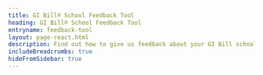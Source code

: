 ```yaml
---
title: GI Bill® School Feedback Tool
heading: GI Bill® School Feedback Tool
entryname: feedback-tool
layout: page-react.html
description: Find out how to give us feedback about your GI Bill school. 
includeBreadcrumbs: true
hideFromSidebar: true
---
```

